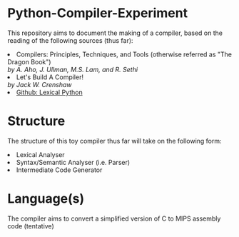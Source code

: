 # Python-Compiler-Experiment
This repository aims to document the making of a compiler, based on the reading of the following sources (thus far):
<li>Compilers: Principles, Techniques, and Tools (otherwise referred as "The Dragon Book")</li>
<i>by A. Aho, J. Ullman, M.S. Lam, and R. Sethi</i>
<li>Let's Build A Compiler! </li>
<i>by Jack W. Crenshaw</i>
<li><a href="https://github.com/x2adrew/lexical_python">Github: Lexical Python</a></li>

# Structure
The structure of this toy compiler thus far will take on the following form:
<li>Lexical Analyser</li>
<li>Syntax/Semantic Analyser (i.e. Parser)</li>
<li>Intermediate Code Generator</li>

# Language(s)
The compiler aims to convert a simplified version of C to MIPS assembly code (tentative)
